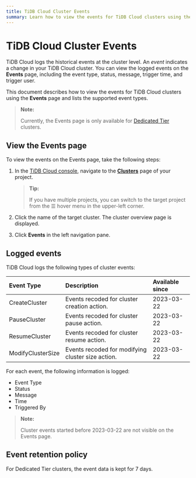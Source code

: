 ```yaml
---
title: TiDB Cloud Cluster Events
summary: Learn how to view the events for TiDB Cloud clusters using the Events page. 
---
```


# TiDB Cloud Cluster Events

TiDB Cloud logs the historical events at the cluster level. An *event* indicates a change in your TiDB Cloud cluster. You can view the logged events on the **Events** page, including the event type, status, message, trigger time, and trigger user.

This document describes how to view the events for TiDB Cloud clusters using the **Events** page and lists the supported event types.

> **Note:**
>
> Currently, the Events page is only available for [Dedicated Tier](/tidb-cloud/select-cluster-tier.md#dedicated-tier) clusters.

## View the Events page

To view the events on the Events page, take the following steps:

1. In the [TiDB Cloud console](https://tidbcloud.com/), navigate to the [**Clusters**](https://tidbcloud.com/console/clusters) page of your project.

    > **Tip:**
    >
    > If you have multiple projects, you can switch to the target project from the ☰ hover menu in the upper-left corner.

2. Click the name of the target cluster. The cluster overview page is displayed.
3. Click **Events** in the left navigation pane.

## Logged events

TiDB Cloud logs the following types of cluster events:

| Event Type| Description |  Available since |
|:--- |:--- |:--- |
| CreateCluster |  Events recoded for cluster creation action.  |  2023-03-22   |
| PauseCluster |   Events recoded for cluster pause action. |  2023-03-22   |
| ResumeCluster |   Events recoded for cluster resume action. |  2023-03-22   |
| ModifyClusterSize |   Events recoded for modifying cluster size action. |  2023-03-22   |

For each event, the following information is logged:

- Event Type
- Status
- Message
- Time
- Triggered By

> **Note:**
>
> Cluster events started before 2023-03-22 are not visible on the Events page. 

## Event retention policy

For Dedicated Tier clusters, the event data is kept for 7 days.
